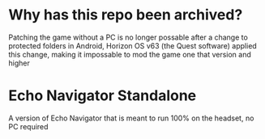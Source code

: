 # Why has this repo been archived?
Patching the game without a PC is no longer possable after a change to protected folders in Android, Horizon OS v63 (the Quest software) applied this change, making it impossable to mod the game one that version and higher

# Echo Navigator Standalone

A version of Echo Navigator that is meant to run 100% on the headset, no PC required
